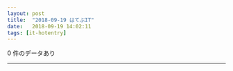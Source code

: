 ```yaml
---
layout: post
title:  "2018-09-19 はてぶIT"
date:   2018-09-19 14:02:11
tags: [it-hotentry]
---
```

0 件のデータあり

<hr>

